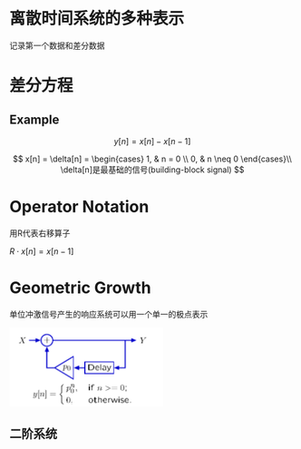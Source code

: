 # 离散时间系统的多种表示

记录第一个数据和差分数据

# 差分方程

## Example

$$
y[n] = x[n] - x[n-1]
$$

$$
x[n] = \delta[n] = \begin{cases}
1, & n = 0 \\
0, & n \neq 0
\end{cases}\\
\delta[n]是最基础的信号(building-block signal)
$$

# Operator Notation

用R代表右移算子

$R \cdot x[n] = x[n-1]$

# Geometric Growth

单位冲激信号产生的响应系统可以用一个单一的极点表示

![alt text](image.png)

## 二阶系统